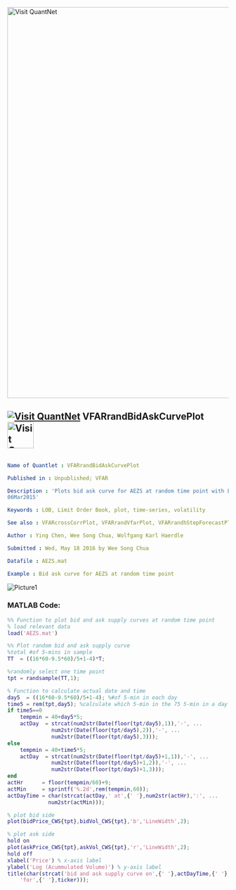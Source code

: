 
[<img src="https://github.com/QuantLet/Styleguide-and-FAQ/blob/master/pictures/banner.png" width="888" alt="Visit QuantNet">](http://quantlet.de/)

## [<img src="https://github.com/QuantLet/Styleguide-and-FAQ/blob/master/pictures/qloqo.png" alt="Visit QuantNet">](http://quantlet.de/) **VFARrandBidAskCurvePlot** [<img src="https://github.com/QuantLet/Styleguide-and-FAQ/blob/master/pictures/QN2.png" width="60" alt="Visit QuantNet 2.0">](http://quantlet.de/)

```yaml

Name of Quantlet : VFARrandBidAskCurvePlot

Published in : Unpublished; VFAR

Description : 'Plots bid ask curve for AEZS at random time point with LOB data from 02Jan2015 till
06Mar2015'

Keywords : LOB, Limit Order Book, plot, time-series, volatility

See also : VFARcrossCorrPlot, VFARrandVfarPlot, VFARrandhStepForecastPlot, VFARqqPlot

Author : Ying Chen, Wee Song Chua, Wolfgang Karl Haerdle

Submitted : Wed, May 18 2016 by Wee Song Chua

Datafile : AEZS.mat

Example : Bid ask curve for AEZS at random time point

```

![Picture1](VFARrandBidAskCurvePlot_m.png)


### MATLAB Code:
```matlab
%% Function to plot bid and ask supply curves at random time point
% load relevant data
load('AEZS.mat')

%% Plot random bid and ask supply curve
%total #of 5-mins in sample
TT  = ((16*60-9.5*60)/5+1-4)*T; 

%randomly select one time point
tpt = randsample(TT,1); 

% Function to calculate actual date and time
day5  = ((16*60-9.5*60)/5+1-4); %#of 5-min in each day
time5 = rem(tpt,day5); %calculate which 5-min in the 75 5-min in a day
if time5==0
    tempmin = 40+day5*5;
    actDay  = strcat(num2str(Date(floor(tpt/day5),1)),'-', ... 
              num2str(Date(floor(tpt/day5),2)),'-', ...
              num2str(Date(floor(tpt/day5),3)));
else
    tempmin = 40+time5*5;
    actDay  = strcat(num2str(Date(floor(tpt/day5)+1,1)),'-', ... 
              num2str(Date(floor(tpt/day5)+1,2)),'-', ...
              num2str(Date(floor(tpt/day5)+1,3)));
end
actHr      = floor(tempmin/60)+9;
actMin     = sprintf('%.2d',rem(tempmin,60));
actDayTime = char(strcat(actDay,' at',{' '},num2str(actHr),':', ...
             num2str(actMin)));

% plot bid side
plot(bidPrice_CWS{tpt},bidVol_CWS{tpt},'b','LineWidth',2);

% plot ask side
hold on
plot(askPrice_CWS{tpt},askVol_CWS{tpt},'r','LineWidth',2);
hold off
xlabel('Price') % x-axis label
ylabel('Log (Acummulated Volume)') % y-axis label
title(char(strcat('bid and ask supply curve on',{' '},actDayTime,{' '}, ...
    'for',{' '},ticker)));

```
